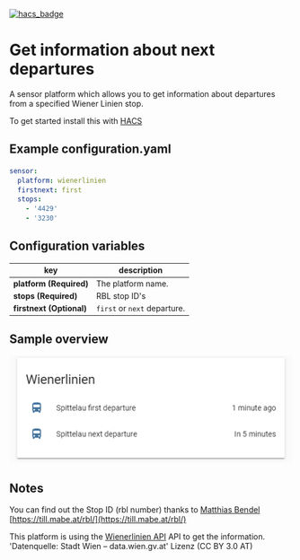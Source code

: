 [![hacs_badge](https://img.shields.io/badge/HACS-Default-41BDF5.svg?style=for-the-badge)](https://github.com/hacs/integration)

# Get information about next departures

A sensor platform which allows you to get information about departures from a specified Wiener Linien stop.

To get started install this with [HACS](https://hacs.xyz/)

## Example configuration.yaml

```yaml
sensor:
  platform: wienerlinien
  firstnext: first
  stops:
    - '4429'
    - '3230'
```

## Configuration variables

key | description
-- | --
**platform (Required)** | The platform name.
**stops (Required)** | RBL stop ID's
**firstnext (Optional)** | `first` or `next` departure.

## Sample overview

![Sample overview](overview.png)

## Notes

You can find out the Stop ID (rbl number) thanks to [Matthias Bendel](https://github.com/mabe-at) [https://till.mabe.at/rbl/](https://till.mabe.at/rbl/)


This platform is using the [Wienerlinien API](http://www.wienerlinien.at) API to get the information.
'Datenquelle: Stadt Wien – data.wien.gv.at'
Lizenz (CC BY 3.0 AT)

